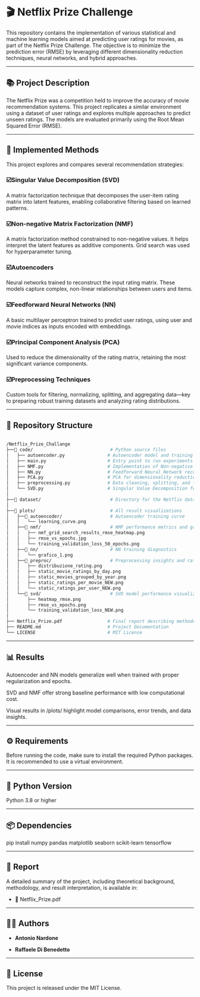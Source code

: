 
# 🎬 Netflix Prize Challenge
This repository contains the implementation of various statistical and machine learning models aimed at predicting user ratings for movies, as part of the Netflix Prize Challenge. The objective is to minimize the prediction error (RMSE) by leveraging different dimensionality reduction techniques, neural networks, and hybrid approaches.

---

## 📚 Project Description
The Netflix Prize was a competition held to improve the accuracy of movie recommendation systems. This project replicates a similar environment using a dataset of user ratings and explores multiple approaches to predict unseen ratings. The models are evaluated primarily using the Root Mean Squared Error (RMSE).

---

## 🧠 Implemented Methods
This project explores and compares several recommendation strategies:

### ☑️Singular Value Decomposition (SVD)
A matrix factorization technique that decomposes the user-item rating matrix into latent features, enabling collaborative filtering based on learned patterns.

### ☑️Non-negative Matrix Factorization (NMF)
A matrix factorization method constrained to non-negative values. It helps interpret the latent features as additive components. Grid search was used for hyperparameter tuning.

### ☑️Autoencoders
Neural networks trained to reconstruct the input rating matrix. These models capture complex, non-linear relationships between users and items.

### ☑️Feedforward Neural Networks (NN)
A basic multilayer perceptron trained to predict user ratings, using user and movie indices as inputs encoded with embeddings.

### ☑️Principal Component Analysis (PCA)
Used to reduce the dimensionality of the rating matrix, retaining the most significant variance components.

### ☑️Preprocessing Techniques
Custom tools for filtering, normalizing, splitting, and aggregating data—key to preparing robust training datasets and analyzing rating distributions.

---

## 📁 Repository Structure

```bash

/Netflix_Prize_Challange
├──📁 code/                             # Python source files
│   ├── autoencoder.py                # Autoencoder model and training logic
│   ├── main.py                       # Entry point to run experiments and compare models
│   ├── NMF.py                        # Implementation of Non-negative Matrix Factorization
│   ├── NN.py                         # Feedforward Neural Network recommender
│   ├── PCA.py                        # PCA for dimensionality reduction
│   ├── preprocessing.py              # Data cleaning, splitting, and formatting functions
│   └── SVD.py                        # Singular Value Decomposition for matrix factorization
│
├──📁 dataset/                          # Directory for the Netflix dataset (not included due to size)
│
├──📁 plots/                            # All result visualizations
│   ├──📁 autoencoder/                  # Autoencoder training curve
│   │   └── learning_curve.png
│   ├──📁 nmf/                          # NMF performance metrics and grid search results
│   │   ├── nmf_grid_search_results_rmse_heatmap.png
│   │   ├── rmse_vs_epochs.jpg
│   │   └── training_validation_loss_50_epochs.png
│   ├──📁 nn/                           # NN training diagnostics
│   │   └── grafico_1.png
│   ├──📁 preproc/                      # Preprocessing insights and rating distributions
│   │   ├── distribuzione_rating.png
│   │   ├── static_movie_ratings_by_day.png
│   │   ├── static_movies_grouped_by_year.png
│   │   ├── static_ratings_per_movie_NEW.png
│   │   └── static_ratings_per_user_NEW.png
│   └──📁 svd/                          # SVD model performance visualization
│       ├── heatmap_rmse.png
│       ├── rmse_vs_epochs.png
│       └── training_validation_loss_NEW.png
│
├── Netflix_Prize.pdf                 # Final report describing methodology, results, and evaluation
├── README.md                         # Project Documentation
└── LICENSE                           # MIT License
```
---

## 📊 Results
Autoencoder and NN models generalize well when trained with proper regularization and epochs.

SVD and NMF offer strong baseline performance with low computational cost.


Visual results in /plots/ highlight model comparisons, error trends, and data insights.

---

## ⚙️ Requirements
Before running the code, make sure to install the required Python packages. It is recommended to use a virtual environment.

---

## 🐍 Python Version
Python 3.8 or higher

---

## 📦 Dependencies
pip install numpy pandas matplotlib seaborn scikit-learn tensorflow

---

## 📑 Report
A detailed summary of the project, including theoretical background, methodology, and result interpretation, is available in:

- 📄 Netflix_Prize.pdf

---

## 👨‍💻 Authors

- **Antonio Nardone**
  
- **Raffaele Di Benedetto**

---

## 📜 License
This project is released under the MIT License.
